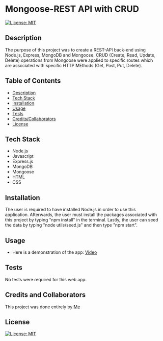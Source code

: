 # Mongoose-REST API with CRUD

[![License: MIT](https://img.shields.io/badge/License-MIT-blue.svg)](https://opensource.org/licenses/MIT)

## Description

The purpose of this project was to create a REST-API back-end using Node.js, Express, MongoDB and Mongoose. CRUD (Create, Read, Update, Delete) operations from Mongoose were applied to specific routes which are associated with specific HTTP MEthods (Get, Post, Put, Delete).

## Table of Contents

- [Description](#Description)
- [Tech Stack](#tech-stack)
- [Installation](#installation)
- [Usage](#usage)
- [Tests](#tests)
- [Credits/Collaborators](#credits-and-collaborators)
- [License](#license)

## Tech Stack

- Node.js
- Javascript
- Express.js
- MongoDB
- Mongoose
- HTML
- CSS

## Installation

The user is required to have installed Node.js in order to use this application. 
Afterwards, the user must install the packages associated with this project by typing "npm install" in the terminal.
Lastly, the user can seed the data by typing "node utils/seed.js" and then type "npm start".

## Usage
- Here is a demonstration of the app: [Video](https://drive.google.com/file/d/1VpJ5s-RENnvjRs2TVgt6lRnhWA6V-txb/view)

## Tests

No tests were required for this web app.

## Credits and Collaborators
This project was done entirely by [Me](https://github.com/phadeline)

## License

[![License: MIT](https://img.shields.io/badge/License-MIT-blue.svg)](https://opensource.org/licenses/MIT)

